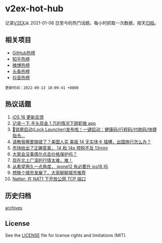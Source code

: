 # v2ex-hot-hub

 记录[V2EX](https://www.v2ex.com/)从 2021-01-06 日至今的热门话题。每小时抓取一次数据，按天[归档](archives)。
 
 ## 相关项目

- [GitHub热榜](https://github.com/lonnyzhang423/github-hot-hub)
- [知乎热榜](https://github.com/lonnyzhang423/zhihu-hot-hub)
- [微博热榜](https://github.com/lonnyzhang423/weibo-hot-hub)
- [头条热榜](https://github.com/lonnyzhang423/toutiao-hot-hub)
- [抖音热榜](https://github.com/lonnyzhang423/douyin-hot-hub)


 `更新时间：2022-09-13 18:09:41 +0800`

## 热议话题

1. [iOS 16 更新反馈](https://www.v2ex.com/t/879577)
1. [记录一下.手头现金 1 万的情况下辞职做 app](https://www.v2ex.com/t/879561)
1. [🎉锁屏启动(Lock Launcher)发布啦！一键启动：健康码/行程码/付款码/快捷指令...](https://www.v2ex.com/t/879564)
1. [请教我哪里搞错了？美国人买 美版 14 无实体卡 插槽，出国旅行怎么办？](https://www.v2ex.com/t/879658)
1. [市场给出了正确答案， 14 和 14p 预购不及 13mini](https://www.v2ex.com/t/879618)
1. [大家会没事偶尔点击价格保护吗？](https://www.v2ex.com/t/879615)
1. [现在北上广深的行情太难，难！](https://www.v2ex.com/t/879598)
1. [从希望用久一点角度， ipone12 有必要升 ios16 吗](https://www.v2ex.com/t/879646)
1. [想换个城市发展了，大家聊聊城市推荐](https://www.v2ex.com/t/879714)
1. [Natter: 在 NAT1 下开放公网 TCP 端口](https://www.v2ex.com/t/879549)

## 历史归档

[archives](archives)

## License

See the [LICENSE](LICENSE) file for license rights and limitations (MIT).
